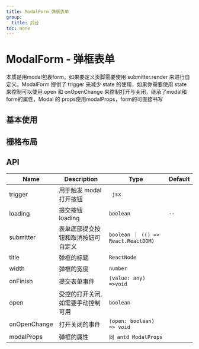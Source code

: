 ```yaml
---
title: ModalForm 弹框表单
group:
  title: 后台
toc: none
---
```


# ModalForm - 弹框表单

<p>本质是用modal包裹form，如果要定义页脚需要使用 submitter.render 来进行自定义。ModalForm 提供了 trigger 来减少 state 的使用，如果你需要使用 state 来控制可以使用 open 和 onOpenChange 来控制打开与关闭，继承了modal和form的属性，Modal 的 props使用modalProps，form的可直接书写</p>

## 基本使用

<code src="./demos/demo1.tsx" ></code>

## 栅格布局

<code src="./demos/demo2.tsx" edit></code>

## API

| Name         | Description                        | Type                                | Default |
| ------------ | ---------------------------------- | ----------------------------------- | ------- |
| trigger      | 用于触发 modal 打开按钮            | ` jsx`                              |         |
| loading      | 提交按钮 loading                   | `boolean`                           | `--`    |
| submitter    | 表单底部提交按钮和取消按钮可自定义 | `boolean ｜ (() => React.ReactDOM)` |
| title        | 弹框的标题                         | `ReactNode`                         |
| width        | 弹框的宽度                         | `number`                            |
| onFinish     | 提交表单事件                       | `(value: any) =>void`               |
| open         | 受控的打开关闭,如需要手动控制可用  | `boolean`                           |
| onOpenChange | 打开关闭的事件                     | `(open: boolean) => void`           |
| modalProps   | 弹框的属性                         | `同 antd ModalProps`                |
